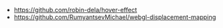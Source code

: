 - https://github.com/robin-dela/hover-effect
- https://github.com/RumyantsevMichael/webgl-displacement-mapping
